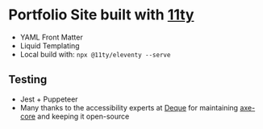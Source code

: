 # Portfolio Site built with [11ty](https://www.11ty.dev/docs/)
- YAML Front Matter
- Liquid Templating
- Local build with: `npx @11ty/eleventy --serve`

## Testing
- Jest + Puppeteer
- Many thanks to the accessibility experts at [Deque](https://www.deque.com/axe/) for maintaining [axe-core](https://github.com/dequelabs/axe-core) and keeping it open-source
